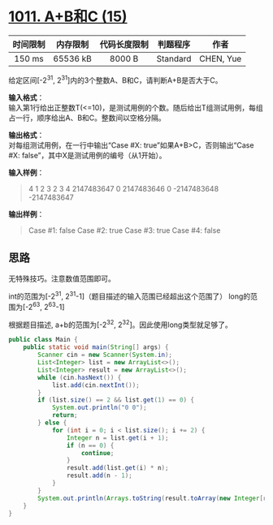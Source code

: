 # [1011. A+B和C (15)][title]

| 时间限制 | 内存限制 | 代码长度限制 | 判题程序 |   作者   |
|:-------:|:-------:|:----------:|:-------:|:-------:|
|  150 ms | 65536 kB|   8000 B   | Standard|CHEN, Yue|

给定区间[-2<sup>31</sup>, 2<sup>31</sup>]内的3个整数A、B和C，请判断A+B是否大于C。

**输入格式**：  
输入第1行给出正整数T(<=10)，是测试用例的个数。随后给出T组测试用例，每组占一行，顺序给出A、B和C。整数间以空格分隔。

**输出格式**：  
对每组测试用例，在一行中输出“Case #X: true”如果A+B>C，否则输出“Case #X: false”，其中X是测试用例的编号（从1开始）。

**输入样例**：
> 4
> 1 2 3
> 2 3 4
> 2147483647 0 2147483646
> 0 -2147483648 -2147483647

**输出样例**：
> Case #1: false
> Case #2: true
> Case #3: true
> Case #4: false

## 思路
无特殊技巧。注意数值范围即可。

int的范围为[-2<sup>31</sup>, 2<sup>31</sup>-1]（题目描述的输入范围已经超出这个范围了）
long的范围为[-2<sup>63</sup>, 2<sup>63</sup>-1]

根据题目描述, a+b的范围为[-2<sup>32</sup>, 2<sup>32</sup>]。因此使用long类型就足够了。

```java
public class Main {
    public static void main(String[] args) {
        Scanner cin = new Scanner(System.in);
        List<Integer> list = new ArrayList<>();
        List<Integer> result = new ArrayList<>();
        while (cin.hasNext()) {
            list.add(cin.nextInt());
        }
        if (list.size() == 2 && list.get(1) == 0) {
            System.out.println("0 0");
            return;
        } else {
            for (int i = 0; i < list.size(); i += 2) {
                Integer n = list.get(i + 1);
                if (n == 0) {
                    continue;
                }
                result.add(list.get(i) * n);
                result.add(n - 1);
            }
        }
        System.out.println(Arrays.toString(result.toArray(new Integer[result.size()])).replaceAll("\\[|\\]|,", ""));
    }
}
```
[title]: https://www.patest.cn/contests/pat-b-practise/1011